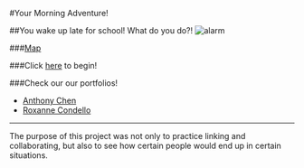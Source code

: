 #Your Morning Adventure!

##You wake up late for school! What do you do?!
![alarm](http://url/to/img.pnghttps://upload.wikimedia.org/wikipedia/commons/8/87/Digital-clock-radio-basic.jpg)

###[Map](https://docs.google.com/drawings/d/1IRpTWSD5gCvuBltylx0-xb9OzWeCbWMUb4TpDW35pv4)

###Click [here](Choices/start.md) to begin!

###Check our our portfolios!
* [Anthony Chen](https://sites.google.com/a/hstat.org/anthonyc8420sep11)
* [Roxanne Condello](https://sites.google.com/a/hstat.org/roxannec1086sep11/)

---
The purpose of this project was not only to practice linking and collaborating, but also to see how certain people would end up in certain situations.